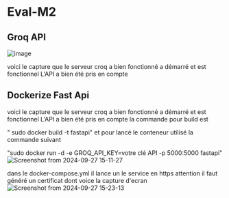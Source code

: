 # Eval-M2

## Groq API

![image](https://github.com/user-attachments/assets/409d0947-ccd7-43bb-8086-7d8d452719d4)

voici le capture que le serveur croq a bien fonctionné a démarré et est fonctionnel
L'API a bien été pris en compte


## Dockerize Fast Api

voici le capture que le serveur croq a bien fonctionné a démarré et est fonctionnel
L'API a bien été pris en compte
la commande pour build est 

" sudo docker build -t fastapi"
et pour lancé le conteneur utilisé la commande suivant 

"sudo docker run -d -e GROQ_API_KEY=votre clé API -p 5000:5000 fastapi"
![Screenshot from 2024-09-27 15-11-27](https://github.com/user-attachments/assets/55df71ac-570d-41ba-a0e6-96184602c69d)


dans le docker-compose.yml il lance un le service en https attention il faut généré un certificat
dont voice la capture d'ecran
![Screenshot from 2024-09-27 15-23-13](https://github.com/user-attachments/assets/8a0ddb3b-0da9-4686-900d-03c2512ef463)
